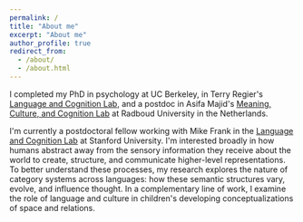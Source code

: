 ```yaml
---
permalink: /
title: "About me"
excerpt: "About me"
author_profile: true
redirect_from: 
  - /about/
  - /about.html
---
```


I completed my PhD in psychology at UC Berkeley, in Terry Regier's [Language and Cognition Lab](http://lclab.berkeley.edu), and a postdoc in Asifa Majid's [Meaning, Culture, and Cognition Lab](http://meaningculturecognition.ruhosting.nl) at Radboud University in the Netherlands. 

I'm currently a postdoctoral fellow working with Mike Frank in the [Language and Cognition Lab](http://langcog.stanford.edu) at Stanford University. I'm interested broadly in how humans abstract away from the sensory information they receive about the world to create, structure, and communicate higher-level representations. To better understand these processes, my research explores the nature of category systems across languages: how these semantic structures vary, evolve, and influence thought. In a complementary line of work, I examine the role of language and culture in children's developing conceptualizations of space and relations.